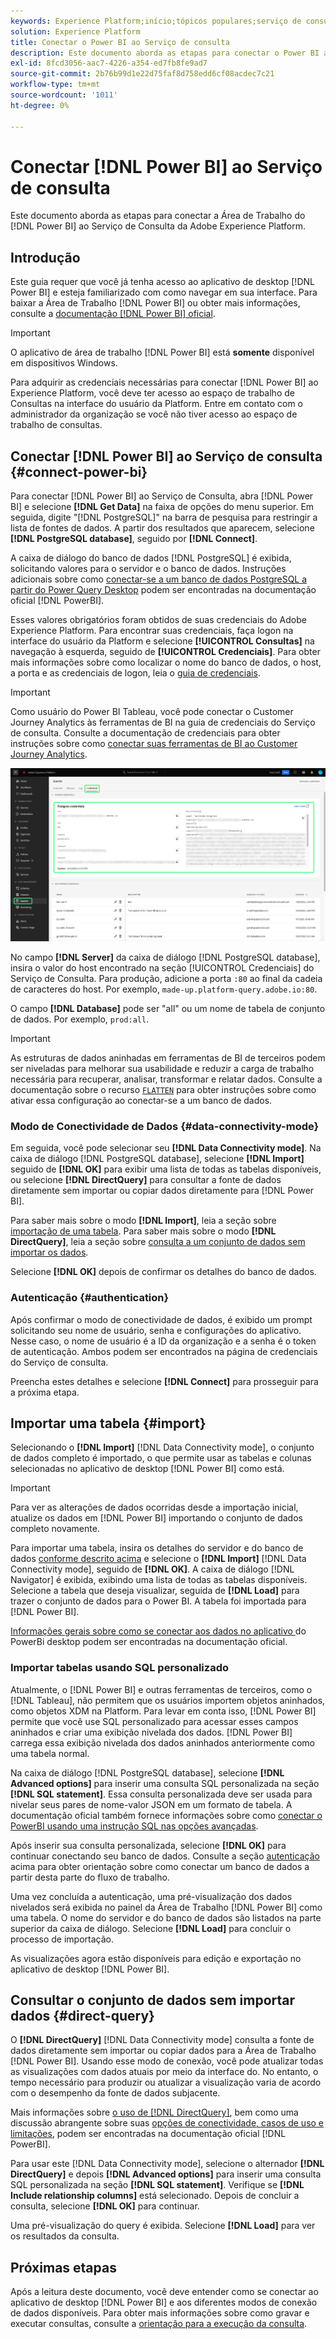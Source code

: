 ```yaml
---
keywords: Experience Platform;início;tópicos populares;serviço de consulta;serviço de consulta;Power BI;power bi;conectar ao serviço de consulta;
solution: Experience Platform
title: Conectar o Power BI ao Serviço de consulta
description: Este documento aborda as etapas para conectar o Power BI ao Serviço de consulta da Adobe Experience Platform.
exl-id: 8fcd3056-aac7-4226-a354-ed7fb8fe9ad7
source-git-commit: 2b76b99d1e22d75faf8d758edd6cf08acdec7c21
workflow-type: tm+mt
source-wordcount: '1011'
ht-degree: 0%

---
```


# Conectar [!DNL Power BI] ao Serviço de consulta

Este documento aborda as etapas para conectar a Área de Trabalho do [!DNL Power BI] ao Serviço de Consulta da Adobe Experience Platform.

## Introdução

Este guia requer que você já tenha acesso ao aplicativo de desktop [!DNL Power BI] e esteja familiarizado com como navegar em sua interface. Para baixar a Área de Trabalho [!DNL Power BI] ou obter mais informações, consulte a [documentação [!DNL Power BI] oficial](https://docs.microsoft.com/en-us/power-bi/).

>[!IMPORTANT]
>
> O aplicativo de área de trabalho [!DNL Power BI] está **somente** disponível em dispositivos Windows.

Para adquirir as credenciais necessárias para conectar [!DNL Power BI] ao Experience Platform, você deve ter acesso ao espaço de trabalho de Consultas na interface do usuário da Platform. Entre em contato com o administrador da organização se você não tiver acesso ao espaço de trabalho de consultas.

## Conectar [!DNL Power BI] ao Serviço de consulta {#connect-power-bi}

Para conectar [!DNL Power BI] ao Serviço de Consulta, abra [!DNL Power BI] e selecione **[!DNL Get Data]** na faixa de opções do menu superior. Em seguida, digite &quot;[!DNL PostgreSQL]&quot; na barra de pesquisa para restringir a lista de fontes de dados. A partir dos resultados que aparecem, selecione **[!DNL PostgreSQL database]**, seguido por **[!DNL Connect]**.

A caixa de diálogo do banco de dados [!DNL PostgreSQL] é exibida, solicitando valores para o servidor e o banco de dados. Instruções adicionais sobre como [conectar-se a um banco de dados PostgreSQL a partir do Power Query Desktop](https://learn.microsoft.com/en-us/power-query/connectors/postgresql#connect-to-a-postgresql-database-from-power-query-desktop) podem ser encontradas na documentação oficial [!DNL PowerBI].

Esses valores obrigatórios foram obtidos de suas credenciais do Adobe Experience Platform. Para encontrar suas credenciais, faça logon na interface do usuário da Platform e selecione **[!UICONTROL Consultas]** na navegação à esquerda, seguido de **[!UICONTROL Credenciais]**. Para obter mais informações sobre como localizar o nome do banco de dados, o host, a porta e as credenciais de logon, leia o [guia de credenciais](../ui/credentials.md).

>[!IMPORTANT]
>
>Como usuário do Power BI Tableau, você pode conectar o Customer Journey Analytics às ferramentas de BI na guia de credenciais do Serviço de consulta. Consulte a documentação de credenciais para obter instruções sobre como [conectar suas ferramentas de BI ao Customer Journey Analytics](../ui/credentials.md#connect-to-customer-journey-analytics).

![O espaço de trabalho Consultas Experience Platform com a guia Credenciais e as credenciais de Expiração foram realçadas.](../images/clients/power-bi/query-service-credentials-page.png)

No campo **[!DNL Server]** da caixa de diálogo [!DNL PostgreSQL database], insira o valor do host encontrado na seção [!UICONTROL Credenciais] do Serviço de Consulta. Para produção, adicione a porta `:80` ao final da cadeia de caracteres do host. Por exemplo, `made-up.platform-query.adobe.io:80`.

O campo **[!DNL Database]** pode ser &quot;all&quot; ou um nome de tabela de conjunto de dados. Por exemplo, `prod:all`.

>[!IMPORTANT]
>
>As estruturas de dados aninhadas em ferramentas de BI de terceiros podem ser niveladas para melhorar sua usabilidade e reduzir a carga de trabalho necessária para recuperar, analisar, transformar e relatar dados. Consulte a documentação sobre o recurso [`FLATTEN`](../key-concepts/flatten-nested-data.md) para obter instruções sobre como ativar essa configuração ao conectar-se a um banco de dados.

### Modo de Conectividade de Dados {#data-connectivity-mode}

Em seguida, você pode selecionar seu **[!DNL Data Connectivity mode]**. Na caixa de diálogo [!DNL PostgreSQL database], selecione **[!DNL Import]** seguido de **[!DNL OK]** para exibir uma lista de todas as tabelas disponíveis, ou selecione **[!DNL DirectQuery]** para consultar a fonte de dados diretamente sem importar ou copiar dados diretamente para [!DNL Power BI].

Para saber mais sobre o modo **[!DNL Import]**, leia a seção sobre [importação de uma tabela](#import). Para saber mais sobre o modo **[!DNL DirectQuery]**, leia a seção sobre [consulta a um conjunto de dados sem importar os dados](#direct-query).

Selecione **[!DNL OK]** depois de confirmar os detalhes do banco de dados.

### Autenticação {#authentication}

Após confirmar o modo de conectividade de dados, é exibido um prompt solicitando seu nome de usuário, senha e configurações do aplicativo. Nesse caso, o nome de usuário é a ID da organização e a senha é o token de autenticação. Ambos podem ser encontrados na página de credenciais do Serviço de consulta.

Preencha estes detalhes e selecione **[!DNL Connect]** para prosseguir para a próxima etapa.

## Importar uma tabela {#import}

Selecionando o **[!DNL Import]** [!DNL Data Connectivity mode], o conjunto de dados completo é importado, o que permite usar as tabelas e colunas selecionadas no aplicativo de desktop [!DNL Power BI] como está.

>[!IMPORTANT]
>
>Para ver as alterações de dados ocorridas desde a importação inicial, atualize os dados em [!DNL Power BI] importando o conjunto de dados completo novamente.

Para importar uma tabela, insira os detalhes do servidor e do banco de dados [conforme descrito acima](#connect-power-bi) e selecione o **[!DNL Import]** [!DNL Data Connectivity mode], seguido de **[!DNL OK]**. A caixa de diálogo [!DNL Navigator] é exibida, exibindo uma lista de todas as tabelas disponíveis. Selecione a tabela que deseja visualizar, seguida de **[!DNL Load]** para trazer o conjunto de dados para o Power BI. A tabela foi importada para [!DNL Power BI].

[Informações gerais sobre como se conectar aos dados no aplicativo ](https://learn.microsoft.com/en-us/power-bi/connect-data/desktop-quickstart-connect-to-data#connect-to-data) do PowerBi desktop podem ser encontradas na documentação oficial.

### Importar tabelas usando SQL personalizado

Atualmente, o [!DNL Power BI] e outras ferramentas de terceiros, como o [!DNL Tableau], não permitem que os usuários importem objetos aninhados, como objetos XDM na Platform. Para levar em conta isso, [!DNL Power BI] permite que você use SQL personalizado para acessar esses campos aninhados e criar uma exibição nivelada dos dados. [!DNL Power BI] carrega essa exibição nivelada dos dados aninhados anteriormente como uma tabela normal.

Na caixa de diálogo [!DNL PostgreSQL database], selecione **[!DNL Advanced options]** para inserir uma consulta SQL personalizada na seção **[!DNL SQL statement]**. Essa consulta personalizada deve ser usada para nivelar seus pares de nome-valor JSON em um formato de tabela. A documentação oficial também fornece informações sobre como [conectar o PowerBI usando uma instrução SQL nas opções avançadas](https://learn.microsoft.com/en-us/power-query/connectors/postgresql#connect-using-advanced-options).

Após inserir sua consulta personalizada, selecione **[!DNL OK]** para continuar conectando seu banco de dados. Consulte a seção [autenticação](#authentication) acima para obter orientação sobre como conectar um banco de dados a partir desta parte do fluxo de trabalho.

Uma vez concluída a autenticação, uma pré-visualização dos dados nivelados será exibida no painel da Área de Trabalho [!DNL Power BI] como uma tabela. O nome do servidor e do banco de dados são listados na parte superior da caixa de diálogo. Selecione **[!DNL Load]** para concluir o processo de importação.

As visualizações agora estão disponíveis para edição e exportação no aplicativo de desktop [!DNL Power BI].

## Consultar o conjunto de dados sem importar dados {#direct-query}

O **[!DNL DirectQuery]** [!DNL Data Connectivity mode] consulta a fonte de dados diretamente sem importar ou copiar dados para a Área de Trabalho [!DNL Power BI]. Usando esse modo de conexão, você pode atualizar todas as visualizações com dados atuais por meio da interface do. No entanto, o tempo necessário para produzir ou atualizar a visualização varia de acordo com o desempenho da fonte de dados subjacente.

Mais informações sobre [o uso de [!DNL DirectQuery]](https://learn.microsoft.com/en-us/power-bi/connect-data/desktop-use-directquery), bem como uma discussão abrangente sobre suas [opções de conectividade, casos de uso e limitações](https://learn.microsoft.com/en-us/power-bi/connect-data/desktop-directquery-about), podem ser encontradas na documentação oficial [!DNL PowerBI].

Para usar este [!DNL Data Connectivity mode], selecione o alternador **[!DNL DirectQuery]** e depois **[!DNL Advanced options]** para inserir uma consulta SQL personalizada na seção **[!DNL SQL statement]**. Verifique se **[!DNL Include relationship columns]** está selecionado. Depois de concluir a consulta, selecione **[!DNL OK]** para continuar.

Uma pré-visualização do query é exibida. Selecione **[!DNL Load]** para ver os resultados da consulta.

## Próximas etapas

Após a leitura deste documento, você deve entender como se conectar ao aplicativo de desktop [!DNL Power BI] e aos diferentes modos de conexão de dados disponíveis. Para obter mais informações sobre como gravar e executar consultas, consulte a [orientação para a execução da consulta](../best-practices/writing-queries.md).
